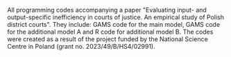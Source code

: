 All programming codes accompanying a paper "Evaluating input- and output-specific inefficiency in courts of justice. An empirical study of Polish district courts". They include: GAMS code for the main model, GAMS code for the additional model A and R code for additional model B. 
The codes were created as a result of the project funded by the National Science Centre in Poland (grant no. 2023/49/B/HS4/02991).
